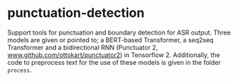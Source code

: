 # punctuation-detection
Support tools for punctuation and boundary detection for ASR output. Three models are given or pointed to; 
a BERT-based Transformer, a seq2seq Transformer and a bidirectional RNN (Punctuator 2, www.github.com/ottokart/punctuator2)
in Tensorflow 2. Additionally, the code to preprocess text for the use of these models is given in the folder `process`.
